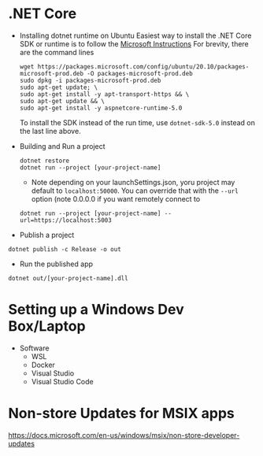 # .NET Core
- Installing dotnet runtime on Ubuntu
  Easiest way to install the .NET Core SDK or runtime is to follow the [Microsoft Instructions](https://docs.microsoft.com/en-au/dotnet/core/install/linux-ubuntu)
  For brevity, there are the command lines
  ```
  wget https://packages.microsoft.com/config/ubuntu/20.10/packages-microsoft-prod.deb -O packages-microsoft-prod.deb
  sudo dpkg -i packages-microsoft-prod.deb
  sudo apt-get update; \
  sudo apt-get install -y apt-transport-https && \
  sudo apt-get update && \
  sudo apt-get install -y aspnetcore-runtime-5.0
  ```
  To install the SDK instead of the run time, use ```dotnet-sdk-5.0``` instead on the last line above.
- Building and Run a project
  ```
  dotnet restore
  dotnet run --project [your-project-name] 
  ```
  - Note depending on your launchSettings.json, yoru project may default to ```localhost:50000```. You can override that with the ```--url``` option (note 0.0.0.0 if you want remotely connect to 
  ```
  dotnet run --project [your-project-name] --url=https://localhost:5003
  ```

- Publish a project
```
dotnet publish -c Release -o out
```

- Run the published app
```
dotnet out/[your-project-name].dll
```


# Setting up a Windows Dev Box/Laptop
- Software
  - WSL
  - Docker
  - Visual Studio
  - Visual Studio Code
  
  
  
# Non-store Updates for MSIX apps
https://docs.microsoft.com/en-us/windows/msix/non-store-developer-updates
